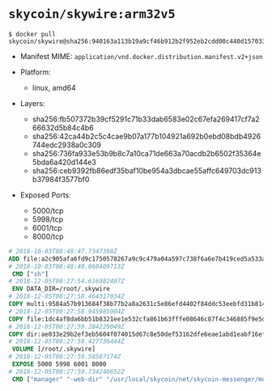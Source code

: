 # `skycoin/skywire:arm32v5`

```console
$ docker pull skycoin/skywire@sha256:940163a113b19a9cf46b912b2f952eb2cdd00c440d1570334f3953e388f75e10
```

- Manifest MIME: `application/vnd.docker.distribution.manifest.v2+json`

- Platform: 
	- linux, amd64

- Layers:
	- sha256:fb507372b39cf5291c71b33dab6583e02c67efa269417cf7a266632d5b84c4b6
	- sha256:42ca44b2c5c4cae9b07a177b104921a692b0ebd08bdb4926744edc2938a0c309
	- sha256:736fa933e53b9b8c7a10ca71de663a70acdb2b6502f35364e5bda6a420d144e3
	- sha256:ceb9392fb86edf35baf10be954a3dbcae55affc649703dc913b37984f3577bf0

- Exposed Ports:
	- 5000/tcp
	- 5998/tcp
	- 6001/tcp
	- 8000/tcp

```dockerfile
# 2018-10-03T08:48:47.7347398Z
ADD file:a2c905afa6fd9c1750578267a9c9c479a04a597c738f6a6e7b419ced5a533aa1 in / 
# 2018-10-03T08:48:48.068409713Z
 CMD ["sh"]
# 2018-12-05T00:27:54.616982407Z
 ENV DATA_DIR=/root/.skywire
# 2018-12-05T00:27:58.464317034Z
COPY multi:9584a57b913684f38b77b2a8a2631c5e86efd4402f84ddc53eebfd31b814cef9 in /bin/ 
# 2018-12-05T00:27:58.945985904Z
COPY file:1dc4af8da6bb51b8321ee1e532cfa861b63fffe08646c87f4c346885f9e5d4dc in . 
# 2018-12-05T00:27:59.284229049Z
COPY dir:ae033e29b2ef3eb5604f074015d67c8e50def53162dfe6eae1abd1eabf16ef3d in /usr/local/skycoin/net/skycoin-messenger/monitor/web/dist-manager 
# 2018-12-05T00:27:59.427736444Z
 VOLUME [/root/.skywire]
# 2018-12-05T00:27:59.58587174Z
 EXPOSE 5000 5998 6001 8000
# 2018-12-05T00:27:59.734240652Z
 CMD ["manager" "-web-dir" "/usr/local/skycoin/net/skycoin-messenger/monitor/web/dist-manager"]
```

